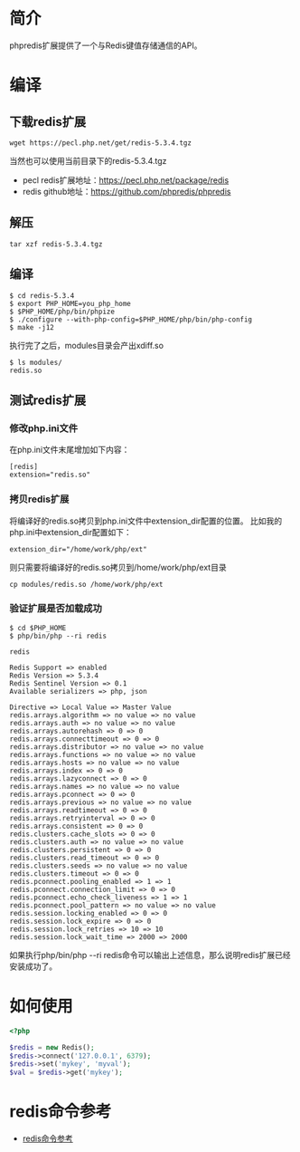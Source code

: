 # 简介
phpredis扩展提供了一个与Redis键值存储通信的API。

# 编译

## 下载redis扩展
```
wget https://pecl.php.net/get/redis-5.3.4.tgz
```
当然也可以使用当前目录下的redis-5.3.4.tgz
* pecl redis扩展地址：https://pecl.php.net/package/redis
* redis github地址：https://github.com/phpredis/phpredis

## 解压
```
tar xzf redis-5.3.4.tgz
```

## 编译
```
$ cd redis-5.3.4
$ export PHP_HOME=you_php_home
$ $PHP_HOME/php/bin/phpize
$ ./configure --with-php-config=$PHP_HOME/php/bin/php-config
$ make -j12
```
执行完了之后，modules目录会产出xdiff.so
```
$ ls modules/
redis.so
```

## 测试redis扩展

### 修改php.ini文件
在php.ini文件末尾增加如下内容：
```
[redis]
extension="redis.so"
```
### 拷贝redis扩展
将编译好的redis.so拷贝到php.ini文件中extension_dir配置的位置。 比如我的php.ini中extension_dir配置如下：
```
extension_dir="/home/work/php/ext"
```
则只需要将编译好的redis.so拷贝到/home/work/php/ext目录
```
cp modules/redis.so /home/work/php/ext
```

### 验证扩展是否加载成功
```
$ cd $PHP_HOME
$ php/bin/php --ri redis

redis

Redis Support => enabled
Redis Version => 5.3.4
Redis Sentinel Version => 0.1
Available serializers => php, json

Directive => Local Value => Master Value
redis.arrays.algorithm => no value => no value
redis.arrays.auth => no value => no value
redis.arrays.autorehash => 0 => 0
redis.arrays.connecttimeout => 0 => 0
redis.arrays.distributor => no value => no value
redis.arrays.functions => no value => no value
redis.arrays.hosts => no value => no value
redis.arrays.index => 0 => 0
redis.arrays.lazyconnect => 0 => 0
redis.arrays.names => no value => no value
redis.arrays.pconnect => 0 => 0
redis.arrays.previous => no value => no value
redis.arrays.readtimeout => 0 => 0
redis.arrays.retryinterval => 0 => 0
redis.arrays.consistent => 0 => 0
redis.clusters.cache_slots => 0 => 0
redis.clusters.auth => no value => no value
redis.clusters.persistent => 0 => 0
redis.clusters.read_timeout => 0 => 0
redis.clusters.seeds => no value => no value
redis.clusters.timeout => 0 => 0
redis.pconnect.pooling_enabled => 1 => 1
redis.pconnect.connection_limit => 0 => 0
redis.pconnect.echo_check_liveness => 1 => 1
redis.pconnect.pool_pattern => no value => no value
redis.session.locking_enabled => 0 => 0
redis.session.lock_expire => 0 => 0
redis.session.lock_retries => 10 => 10
redis.session.lock_wait_time => 2000 => 2000
```
如果执行php/bin/php --ri redis命令可以输出上述信息，那么说明redis扩展已经安装成功了。

# 如何使用
```php
<?php

$redis = new Redis();
$redis->connect('127.0.0.1', 6379);
$redis->set('mykey', 'myval');
$val = $redis->get('mykey');
```

# redis命令参考
* [redis命令参考](http://doc.redisfans.com/)
